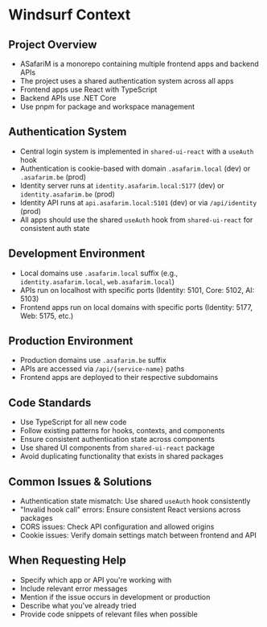 # Windsurf Context

## Project Overview

- ASafariM is a monorepo containing multiple frontend apps and backend APIs
- The project uses a shared authentication system across all apps
- Frontend apps use React with TypeScript
- Backend APIs use .NET Core
- Use pnpm for package and workspace management

## Authentication System

- Central login system is implemented in `shared-ui-react` with a `useAuth` hook
- Authentication is cookie-based with domain `.asafarim.local` (dev) or `.asafarim.be` (prod)
- Identity server runs at `identity.asafarim.local:5177` (dev) or `identity.asafarim.be` (prod)
- Identity API runs at `api.asafarim.local:5101` (dev) or via `/api/identity` (prod)
- All apps should use the shared `useAuth` hook from `shared-ui-react` for consistent auth state

## Development Environment

- Local domains use `.asafarim.local` suffix (e.g., `identity.asafarim.local`, `web.asafarim.local`)
- APIs run on localhost with specific ports (Identity: 5101, Core: 5102, AI: 5103)
- Frontend apps run on local domains with specific ports (Identity: 5177, Web: 5175, etc.)

## Production Environment

- Production domains use `.asafarim.be` suffix
- APIs are accessed via `/api/{service-name}` paths
- Frontend apps are deployed to their respective subdomains

## Code Standards

- Use TypeScript for all new code
- Follow existing patterns for hooks, contexts, and components
- Ensure consistent authentication state across components
- Use shared UI components from `shared-ui-react` package
- Avoid duplicating functionality that exists in shared packages

## Common Issues & Solutions

- Authentication state mismatch: Use shared `useAuth` hook consistently
- "Invalid hook call" errors: Ensure consistent React versions across packages
- CORS issues: Check API configuration and allowed origins
- Cookie issues: Verify domain settings match between frontend and API

## When Requesting Help

- Specify which app or API you're working with
- Include relevant error messages
- Mention if the issue occurs in development or production
- Describe what you've already tried
- Provide code snippets of relevant files when possible
